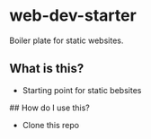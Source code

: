# web-dev-starter

Boiler plate for static websites.

## What is this?

* Starting point for static bebsites

## How do I use this?

* Clone this repo